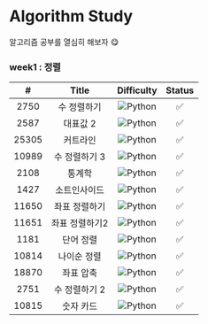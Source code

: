 # Algorithm Study

알고리즘 공부를 열심히 해보자 😋

### week1 : 정렬

|   #   |     Title      |                               Difficulty                               | Status |
| :---: | :------------: | :--------------------------------------------------------------------: | :----: |
| 2750  |  수 정렬하기   | ![Python](https://img.shields.io/badge/BRONZE%20II-CD7F32?style=flat)  |   ✅   |
| 2587  |    대표값 2    | ![Python](https://img.shields.io/badge/BRONZE%20II-CD7F32?style=flat)  |   ✅   |
| 25305 |    커트라인    | ![Python](https://img.shields.io/badge/BRONZE%20II-CD7F32?style=flat)  |   ✅   |
| 10989 | 수 정렬하기 3  |  ![Python](https://img.shields.io/badge/BRONZE%20I-CD7F32?style=flat)  |   ✅   |
| 2108  |     통계학     | ![Python](https://img.shields.io/badge/SILVER%20III-A3A3A3?style=flat) |   ✅   |
| 1427  |  소트인사이드  |  ![Python](https://img.shields.io/badge/SILVER%20V-A3A3A3?style=flat)  |   ✅   |
| 11650 | 좌표 정렬하기  |  ![Python](https://img.shields.io/badge/SILVER%20V-A3A3A3?style=flat)  |   ✅   |
| 11651 | 좌표 정렬하기2 |  ![Python](https://img.shields.io/badge/SILVER%20V-A3A3A3?style=flat)  |   ✅   |
| 1181  |   단어 정렬    |  ![Python](https://img.shields.io/badge/SILVER%20V-A3A3A3?style=flat)  |   ✅   |
| 10814 |  나이순 정렬   |  ![Python](https://img.shields.io/badge/SILVER%20V-A3A3A3?style=flat)  |   ✅   |
| 18870 |   좌표 압축    | ![Python](https://img.shields.io/badge/SILVER%20II-A3A3A3?style=flat)  |   ✅   |
| 2751  | 수 정렬하기 2  |  ![Python](https://img.shields.io/badge/SILVER%20V-A3A3A3?style=flat)  |   ✅   |
| 10815 |   숫자 카드    |  ![Python](https://img.shields.io/badge/SILVER%20V-A3A3A3?style=flat)  |   ✅   |

<!--
금: #D5A11E
은: #A3A3A3
동: #CD7F32
I	11
2	II
3	III
4	IV
5	V
-->
